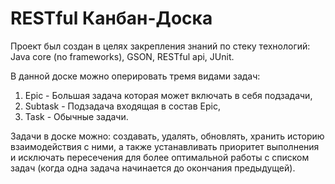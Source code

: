 # RESTful Канбан-Доска

Проект был создан в целях закрепления знаний по стеку технологий: Java core (no frameworks), GSON, RESTful api, JUnit.

В данной доске можно оперировать тремя видами задач:

  1) Epic - Большая задача которая может включать в себя подзадачи,
  2) Subtask - Подзадача входящая в состав Epic,
  3) Task - Обычные задачи.

Задачи в доске можно: создавать, удалять, обновлять, хранить историю взаимодействия с ними, а также устанавливать приоритет выполнения и исключать пересечения для более оптимальной работы с списком задач (когда одна задача начинается до окончания предыдущей).
